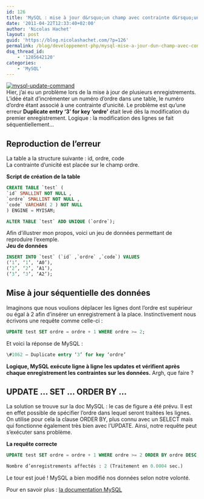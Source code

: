 ```yaml
---
id: 126
title: 'MySQL : mise à jour d&rsquo;un champ avec contrainte d&rsquo;unicité (UPDATE)'
date: '2011-04-22T12:33:40+02:00'
author: 'Nicolas Hachet'
layout: post
guid: 'https://blog.nicolashachet.com/?p=126'
permalink: /blog/developpement-php/mysql-mise-a-jour-dun-champ-avec-contrainte-dunicite-update/
dsq_thread_id:
    - '1285642120'
categories:
    - 'MySQL'
---
```



[![](/wp-content/uploads/2011/04/mysql-update-command-150x150.png "mysql-update-command")](/wp-content/uploads/2011/04/mysql-update-command.png)  
Hier, j’ai eu un problème lors de la mise à jour de plusieurs enregistrements. L’idée était d’incrémenter un numéro d’ordre dans une table, le numéro d’ordre étant associé à une contrainte d’unicité. Le problème est qu’une erreur **Duplicate entry ‘3’ for key ‘ordre’**  était levé dès la modification du premier enregistrement. Logique : la modification des lignes se fait séquentiellement…

## Reproduction de l’erreur

La table a la structure suivante : id, ordre, code  
La contrainte d’unicité est placée sur le champ ordre.

**Script de création de la table**  
```sql  
CREATE TABLE `test` (  
`id` SMALLINT NOT NULL ,  
`ordre` SMALLINT NOT NULL ,  
`code` VARCHAR( 2 ) NOT NULL  
) ENGINE = MYISAM;

ALTER TABLE `test` ADD UNIQUE (`ordre`);  
````

Afin d’illustrer mon propos, voici un jeu de données permettant de reproduire l’exemple.  
**Jeu de données**  
```sql  
INSERT INTO `test` (`id` ,`ordre` ,`code`) VALUES  
(‘1’, ‘1’, ‘A0’),  
(‘2’, ‘2’, ‘A1’),  
(‘3’, ‘3’, ‘A2’);  
````

## Mise à jour séquentielle des données 

Imaginons que nous voulions déplacer les lignes dont l’ordre est supérieur ou égal à 2 afin d’insérer un enregistrement à la place. Instinctivement nous écrivons une requête comme celle-ci :

```sql  
UPDATE test SET ordre = ordre + 1 WHERE ordre >= 2;  
````

Et voici la réponse de MySQL :  
```sql  
\#1062 – Duplicate entry ‘3’ for key ‘ordre’  
````

**Logique, MySQL exécute ligne à ligne les updates et vérifient après chaque enregistrement les contraintes sur les données.** Argh, que faire ?

## UPDATE … SET … ORDER BY …

La solution se trouve sur la doc MySQL : le cas de figure a été prévu. Il est en effet possible de spécifier l’ordre dans lequel seront traitées les lignes. On utilise pour cela la clause ORDER BY, plus connu avec un SELECT mais qui fonctionne également très bien avec l’UPDATE. Ainsi, notre requête peut s’exécuter sans problème.

**La requête correcte**  
```sql  
UPDATE test SET ordre = ordre + 1 WHERE ordre >= 2 ORDER BY ordre DESC;  
````  
```sql  
Nombre d’enregistrements affectés : 2 (Traitement en 0.0004 sec.)  
````

Le tour est joué ! MySQL a bien modifié nos données selon notre volonté.

Pour en savoir plus : [la documentation MySQL](https://dev.mysql.com/doc/refman/5.0/fr/update.html)
